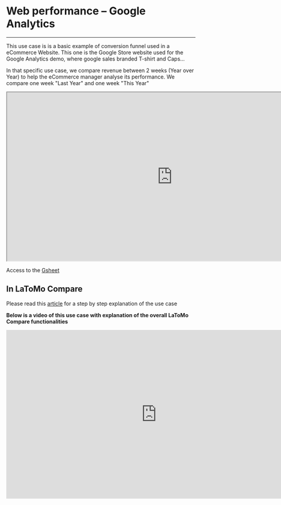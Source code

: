 # Web performance – Google Analytics

-------------

This use case is is a basic example of conversion funnel used in a eCommerce Website. This one is the Google Store website used for the Google Analytics demo, where google sales branded T-shirt and Caps…

In that specific use case, we compare revenue between 2 weeks (Year over Year) to help the eCommerce manager analyse its performance. We compare one week "Last Year" and one week "This Year"

<iframe src="https://docs.google.com/spreadsheets/d/e/2PACX-1vTXYphkUS8WX6Wa4GZp5LBisnEOoqdLyp9darrXuIJPqmsnv_f8Tvhq_0sNX7L2uVfIaJjonTP2j8Fm/pubhtml?gid=0&amp;single=true&amp;widget=true&amp;headers=false" width="880" height="450" data-mce-fragment="1"></iframe>

Access to the [Gsheet](https://docs.google.com/spreadsheets/d/1bNEeqm5CfpPmYPr_t4ff1xcJkSBKoVvwJd4vKB0sDzs/edit#gid=0)

## In LaToMo Compare

Please read this [article](https://LaToMo.fr/2017/10/10/what-on-earth-is-driving-my-conversion-down-this-week/) for a step by step explanation of the use case

**Below is a video of this use case with explanation of the overall LaToMo Compare functionalities**

<iframe width="800" height="450" src="https://www.youtube.com/embed/SfPdIoKUFdQ" frameborder="0" allow="accelerometer; autoplay; encrypted-media; gyroscope; picture-in-picture" allowfullscreen></iframe>
